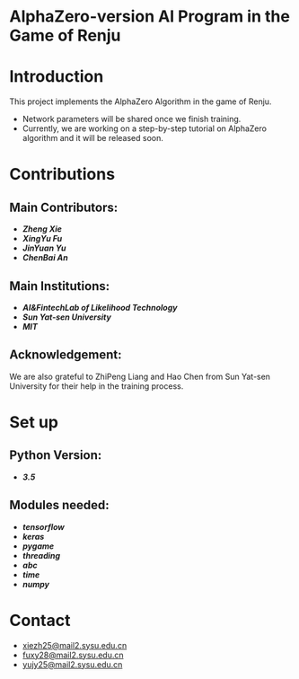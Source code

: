 # AlphaZero-version AI Program in the Game of Renju

Introduction
====
This project implements the AlphaZero Algorithm in the game of Renju.
- Network parameters will be shared once we finish training.
- Currently, we are working on a step-by-step tutorial on AlphaZero algorithm and it will be released soon.

Contributions
====
Main Contributors:
-------
- ***Zheng Xie***
- ***XingYu Fu***
- ***JinYuan Yu***
- ***ChenBai An***

Main Institutions:
-------
- ***AI&FintechLab of Likelihood Technology***
- ***Sun Yat-sen University***
- ***MIT***

Acknowledgement:
-------
We are also grateful to ZhiPeng Liang and Hao Chen from Sun Yat-sen University for their help in the training process.

Set up
====
Python Version:
-------
- ***3.5***

Modules needed:
-------
- ***tensorflow***
- ***keras***
- ***pygame***
- ***threading***
- ***abc***
- ***time***
- ***numpy***

Contact
====
- xiezh25@mail2.sysu.edu.cn
- fuxy28@mail2.sysu.edu.cn
- yujy25@mail2.sysu.edu.cn
